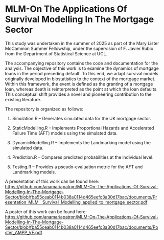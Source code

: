 # MLM-On The Applications Of Survival Modelling In The Mortgage Sector
This study was undertaken in the summer of 2025 as part of the Mary Lister McCammon Summer Fellowship, under the supervision of F. Javier Rubio from the Department of Statistical Science at UCL.

The accompanying repository contains the code and documentation for the analysis. The objective of this work is to examine the dynamics of mortgage loans in the period preceding default. To this end, we adapt survival models originally developed in biostatistics to the context of the mortgage market. Within this framework, the event is defined as the granting of a mortgage loan, whereas death is reinterpreted as the point at which the loan defaults. This conceptual shift provides a novel and pioneering contribution to the existing literature.


The repository is organized as follows:

1. Simulation.R – Generates simulated data for the UK mortgage sector.

2. StaticModelling.R – Implements Proportional Hazards and Accelerated Failure Time (AFT) models using the simulated data.

2. DynamicModelling.R – Implements the Landmarking model using the simulated data.

3. Prediction.R – Compares predicted probabilities at the individual level.

4. Testing.R – Provides a pseudo-evaluation metric for the AFT and Landmarking models.


A presentation of this work can be found here: https://github.com/anamariapatron/MLM-On-The-Applications-Of-Survival-Modelling-In-The-Mortgage-Sector/blob/fba55ceab0114b038a0114d465eefc3a30d17bac/documents/Presentation_MLM__Survival_Modelling_applied_to_mortgage_sector.pdf

A poster of this work can be found here: https://github.com/anamariapatron/MLM-On-The-Applications-Of-Survival-Modelling-In-The-Mortgage-Sector/blob/fba55ceab0114b038a0114d465eefc3a30d17bac/documents/Poster_AMPP_VF.pdf

